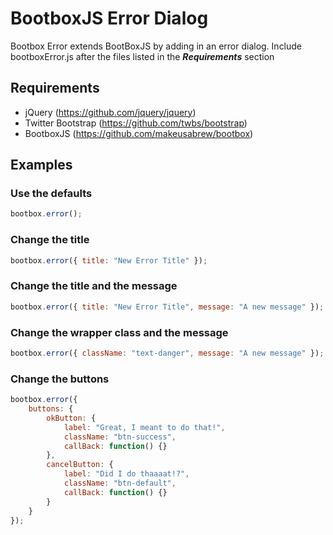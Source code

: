 # BootboxJS Error Dialog
Bootbox Error extends BootBoxJS by adding in an error dialog. Include bootboxError.js after the files listed in the ***Requirements*** section

## Requirements
- jQuery (https://github.com/jquery/jquery)
- Twitter Bootstrap (https://github.com/twbs/bootstrap)
- BootboxJS (https://github.com/makeusabrew/bootbox)

## Examples

### Use the defaults
```js
bootbox.error();
```

### Change the title
```js
bootbox.error({ title: "New Error Title" });
```

### Change the title and the message
```js
bootbox.error({ title: "New Error Title", message: "A new message" });
```

### Change the wrapper class and the message
```js
bootbox.error({ className: "text-danger", message: "A new message" });
```

### Change the buttons
```js
bootbox.error({ 
    buttons: { 
        okButton: {
            label: "Great, I meant to do that!",
            className: "btn-success", 
            callBack: function() {} 
        },
        cancelButton: {
            label: "Did I do thaaaat!?",
            className: "btn-default", 
            callBack: function() {} 
        }
    }
});
```
